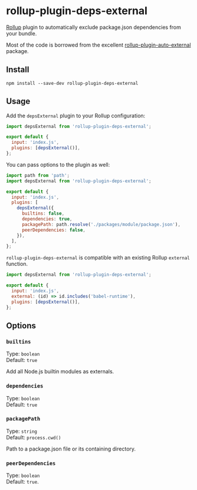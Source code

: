 # rollup-plugin-deps-external

[Rollup](https://rollupjs.org/) plugin to automatically exclude package.json dependencies from your bundle.

Most of the code is borrowed from the excellent [rollup-plugin-auto-external](https://github.com/stevenbenisek/rollup-plugin-auto-external) package.

## Install

```shell
npm install --save-dev rollup-plugin-deps-external
```

## Usage

Add the `depsExternal` plugin to your Rollup configuration:

```js
import depsExternal from 'rollup-plugin-deps-external';

export default {
  input: 'index.js',
  plugins: [depsExternal()],
};
```

You can pass options to the plugin as well:

```js
import path from 'path';
import depsExternal from 'rollup-plugin-deps-external';

export default {
  input: 'index.js',
  plugins: [
    depsExternal({
      builtins: false,
      dependencies: true,
      packagePath: path.resolve('./packages/module/package.json'),
      peerDependencies: false,
    }),
  ],
};
```

`rollup-plugin-deps-external` is compatible with an existing Rollup `external` function.

```js
import depsExternal from 'rollup-plugin-deps-external';

export default {
  input: 'index.js',
  external: (id) => id.includes('babel-runtime'),
  plugins: [depsExternal()],
};
```

## Options

### `builtins`

Type: `boolean`
\
Default: `true`

Add all Node.js builtin modules as externals.

### `dependencies`

Type: `boolean`
\
Default: `true`

### `packagePath`

Type: `string`
\
Default: `process.cwd()`

Path to a package.json file or its containing directory.

### `peerDependencies`

Type: `boolean`
\
Default: `true`.
